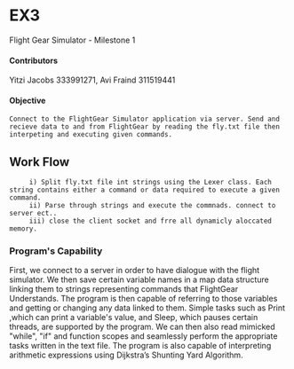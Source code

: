 # EX3

Flight Gear Simulator - Milestone 1

#### Contributors
Yitzi Jacobs 333991271, Avi Fraind 311519441 
#### Objective
    Connect to the FlightGear Simulator application via server. Send and recieve data to and from FlightGear by reading the fly.txt file then interpeting and executing given commands. 
   ## Work Flow
         i) Split fly.txt file int strings using the Lexer class. Each string contains either a command or data required to execute a given command.
         ii) Parse through strings and execute the commnads. connect to server ect.. 
         iii) close the client socket and frre all dynamicly aloccated memory.
   ### Program's Capability
   First, we connect to a server in order to have dialogue with the flight simulator. We then save certain variable names in a map data structure linking them to strings representing commands that FlightGear Understands. The program is then capable of referring to those variables and getting or changing any data linked to them. Simple tasks such as Print ,which can print a variable's value, and Sleep, which pauses certain threads, are supported by the program. We can then also read mimicked "while", "if" and function scopes and seamlessly perform the appropriate tasks written in the text file. The program is also capable of interpreting arithmetic expressions using Dijkstra’s Shunting Yard Algorithm.
